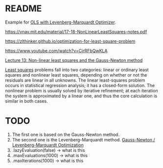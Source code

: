 README
====

Example for [OLS with Levenberg-Marquardt Optimizer](https://commons.apache.org/proper/commons-math/userguide/leastsquares.html).

https://vnav.mit.edu/material/17-18-NonLinearLeastSquares-notes.pdf

https://zlthinker.github.io/optimization-for-least-square-problem

https://www.youtube.com/watch?v=CjrRFbQwKLA

[Lecture 13: Non-linear least squares and the Gauss-Newton method](https://www.uio.no/studier/emner/matnat/math/MAT3110/h19/undervisningsmateriale/lecture13.pdf)

[Least squares](https://en.wikipedia.org/wiki/Least_squares#:~:text=Least%20squares%20problems%20fall%20into,has%20a%20closed%2Dform%20solution) problems fall into two categories: linear or ordinary least squares and nonlinear least squares, depending on whether or not the residuals are linear in all unknowns. The linear least-squares problem occurs in statistical regression analysis; it has a closed-form solution. The nonlinear problem is usually solved by iterative refinement; at each iteration the system is approximated by a linear one, and thus the core calculation is similar in both cases.

# TODO

1. The first one is based on the Gauss-Newton method. 
2. The second one is the Levenberg-Marquardt method. [Gauss-Newton / Levenberg-Marquardt Optimization](https://mat.uab.cat/~alseda/MasterOpt/optimization.pdf)
3. .lazyEvaluation(false) -> what is this
4. .maxEvaluations(1000)  -> what is this
5. .maxIterations(1000) -> what is this
